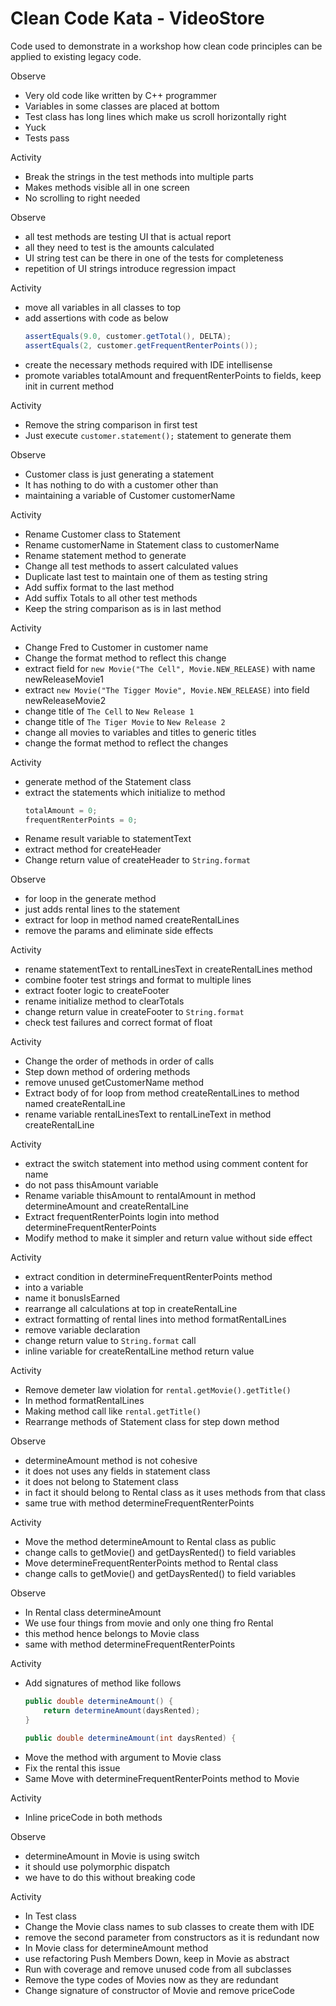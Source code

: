# Clean Code Kata - VideoStore

Code used to demonstrate in a workshop how clean code principles can be
applied to existing legacy code.

Observe

- Very old code like written by C++ programmer
- Variables in some classes are placed at bottom
- Test class has long lines which make us scroll horizontally right
- Yuck
- Tests pass

Activity

- Break the strings in the test methods into multiple parts
- Makes methods visible all in one screen 
- No scrolling to right needed

Observe

- all test methods are testing UI that is actual report
- all they need to test is the amounts calculated
- UI string test can be there in one of the tests for completeness
- repetition of UI strings introduce regression impact

Activity

- move all variables in all classes to top
- add assertions with code as below
    ```java
    assertEquals(9.0, customer.getTotal(), DELTA);
    assertEquals(2, customer.getFrequentRenterPoints());
    ```
- create the necessary methods required with IDE intellisense
- promote variables totalAmount and frequentRenterPoints to fields, keep init in current method


Activity

- Remove the string comparison in first test
- Just execute `customer.statement();` statement to generate them

Observe

- Customer class is just generating a statement
- It has nothing to do with a customer other than
- maintaining a variable of Customer customerName

Activity

- Rename Customer class to Statement
- Rename customerName in Statement class to customerName
- Rename statement method to generate
- Change all test methods to assert calculated values
- Duplicate last test to maintain one of them as testing string
- Add suffix format to the last method
- Add suffix Totals to all other test methods
- Keep the string comparison as is in last method

Activity 

- Change Fred to Customer in customer name
- Change the format method to reflect this change
- extract field for `new Movie("The Cell", Movie.NEW_RELEASE)` with name newReleaseMovie1
- extract `new Movie("The Tigger Movie", Movie.NEW_RELEASE)` into field newReleaseMovie2
- change title of `The Cell` to `New Release 1`
- change title of `The Tiger Movie` to `New Release 2`
- change all movies to variables and titles to generic titles
- change the format method to reflect the changes

Activity

- generate method of the Statement class
- extract the statements which initialize to method 
    ```java
    totalAmount = 0;
    frequentRenterPoints = 0;
    ```
- Rename result variable to statementText
- extract method for createHeader
- Change return value of createHeader to `String.format`

Observe

- for loop in the generate method
- just adds rental lines to the statement
- extract for loop in method named createRentalLines
- remove the params and eliminate side effects

Activity

- rename statementText to rentalLinesText in createRentalLines method
- combine footer test strings and format to multiple lines
- extract footer logic to createFooter
- rename initialize method to clearTotals
- change return value in createFooter to `String.format`
- check test failures and correct format of float

Activity

- Change the order of methods in order of calls
- Step down method of ordering methods
- remove unused getCustomerName method
- Extract body of for loop from method createRentalLines to method named createRentalLine
- rename variable rentalLinesText to rentalLineText in method createRentalLine

Activity

- extract the switch statement into method using comment content for name
- do not pass thisAmount variable
- Rename variable thisAmount to rentalAmount in method determineAmount and createRentalLine
- Extract frequentRenterPoints login into method determineFrequentRenterPoints
- Modify method to make it simpler and return value without side effect

Activity

- extract condition in determineFrequentRenterPoints method
- into a variable
- name it bonusIsEarned
- rearrange all calculations at top in createRentalLine
- extract formatting of rental lines into method formatRentalLines
- remove variable declaration
- change return value to `String.format` call
- inline variable for createRentalLine method return value

Activity

- Remove demeter law violation for `rental.getMovie().getTitle()`
- In method formatRentalLines
- Making method call like `rental.getTitle()`
- Rearrange methods of Statement class for step down method

Observe

- determineAmount method is not cohesive
- it does not uses any fields in statement class
- it does not belong to Statement class
- in fact it should belong to Rental class as it uses methods from that class
- same true with method determineFrequentRenterPoints

Activity 

- Move the method determineAmount to Rental class as public
- change calls to getMovie() and getDaysRented() to field variables
- Move determineFrequentRenterPoints method to Rental class
- change calls to getMovie() and getDaysRented() to field variables

Observe

- In Rental class determineAmount
- We use four things from movie and only one thing fro Rental
- this method hence belongs to Movie class
- same with method determineFrequentRenterPoints

Activity

- Add signatures of method like follows
    ```java 
    public double determineAmount() {
        return determineAmount(daysRented);
    }

    public double determineAmount(int daysRented) {
    
    ```
- Move the method with argument to Movie class
- Fix the rental this issue 
- Same Move with determineFrequentRenterPoints method to Movie

Activity

- Inline priceCode in both methods

Observe

- determineAmount in Movie is using switch
- it should use polymorphic dispatch
- we have to do this without breaking code

Activity

- In Test class
- Change the Movie class names to sub classes to create them with IDE
- remove the second parameter from constructors as it is redundant now
- In Movie class for determineAmount method
- use refactoring Push Members Down, keep in Movie as abstract
- Run with coverage and remove unused code from all subclasses
- Remove the type codes of Movies now as they are redundant
- Change signature of constructor of Movie and remove priceCode

